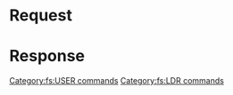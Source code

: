 # Request

# Response

[Category:fs:USER commands](Category:fs:USER_commands "wikilink")
[Category:fs:LDR commands](Category:fs:LDR_commands "wikilink")